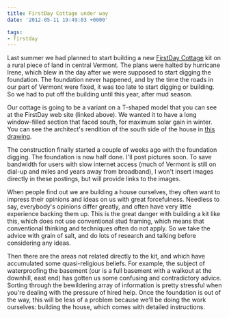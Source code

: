 ```yaml
---
title: FirstDay Cottage under way
date: '2012-05-11 19:49:03 +0000'

tags:
- firstday
---
```


Last summer we had planned to start building a new [FirstDay
Cottage](http://www.firstdaycottage.com) kit on a rural piece of land
in central Vermont.  The plans were halted by hurricane Irene, which
blew in the day after we were supposed to start digging the
foundation.  The foundation never happened, and by the time the roads
in our part of Vermont were fixed, it was too late to start digging or
building.  So we had to put off the building until this year, after
mud season.

Our cottage is going to be a variant on a T-shaped model that you can
see at the FirstDay web site (linked above).  We wanted it to have a
long window-filled section that faced south, for maximum solar gain in
winter.  You can see the architect's rendition of the south side of
the house in
[this drawing](/gallery/FirstDay%20Cottage/south-elevation.jpg).

The construction finally started a couple of weeks ago with the
foundation digging.  The foundation is now half done. I'll post
pictures soon.  To save bandwidth for users with slow internet access
(much of Vermont is still on dial-up and miles and years away from
broadband), I won't insert images directly in these postings, but will
provide links to the images.

When people find out we are building a house ourselves, they often
want to impress their opinions and ideas on us with great
forcefulness.  Needless to say, everybody's opinions differ greatly,
and often have very little experience backing them up.  This is the
great danger with building a kit like this, which does not use
conventional stud framing, which means that conventional thinking and
techniques often do not apply.  So we take the advice with grain of
salt, and do lots of research and talking before considering any
ideas.

Then there are the areas not related directly to the kit, and which
have accumulated some quasi-religious beliefs. For example, the
subject of waterproofing the basement (our is a full basement with a
walkout at the downhill, east end) has gotten us some confusing and
contradictory advice.  Sorting through the bewildering array of
information is pretty stressful when you're dealing with the pressure
of hired help.  Once the foundation is out of the way, this will be
less of a problem because we'll be doing the work ourselves: building
the house, which comes with detailed instructions.
